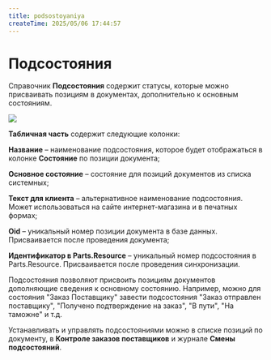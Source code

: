 ```yaml
---
title: podsostoyaniya
createTime: 2025/05/06 17:44:57
---
```

# Подсостояния
Справочник **Подсостояния** содержит статусы, которые можно присваивать позициям в документах, дополнительно к основным состояниям.



![](image387.png)

**Табличная часть** содержит следующие колонки:

**Название** – наименование подсостояния, которое будет отображаться в колонке **Состояние** по позиции документа;

**Основное состояние** – состояние для позиций документов из списка системных;

**Текст для клиента** – альтернативное наименование подсостояния. Может использоваться на сайте интернет-магазина и в печатных формах;

**Oid** – уникальный номер позиции документа в базе данных. Присваивается после проведения документа;

**Идентификатор в Parts.Resource** – уникальный номер подсостояния в Parts.Resource. Присваивается после проведения синхронизации.

Подсостояния позволяют присвоить позициям документов дополняющие сведения к основному состоянию. Например, можно для состояния "Заказ Поставщику" завести подсостояния "Заказ отправлен поставщику", "Получено подтверждение на заказ", "В пути", "На таможне" и т.д.

Устанавливать и управлять подсостояниями можно в списке позиций по документу, в **Контроле заказов поставщиков** и журнале **Смены подсостояний**.



